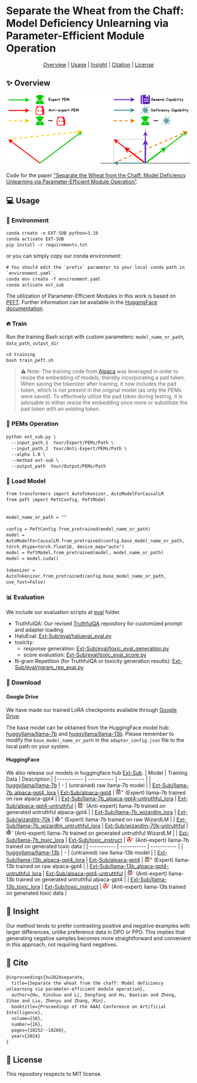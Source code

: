 # Separate the Wheat from the Chaff: Model Deficiency Unlearning via Parameter-Efficient Module Operation

<div align="center">

 [Overview](https://github.com/HITsz-TMG/Ext-Sub/tree/main?tab=readme-ov-file#sparkles-overview) | [Usage](https://github.com/HITsz-TMG/Ext-Sub/tree/main?tab=readme-ov-file#computer-usage) | [Insight](https://github.com/HITsz-TMG/Ext-Sub/tree/main?tab=readme-ov-file#thinking-insight) | [Citation](https://github.com/HITsz-TMG/Ext-Sub/tree/main?tab=readme-ov-file#link-cite) | [License](https://github.com/HITsz-TMG/Ext-Sub/tree/main?tab=readme-ov-file#scroll-license)

</div>

## :sparkles: Overview

<p align="center">
  <img src="figure/ext-sub.png" width="650"/>
</p>

Code for the paper ["Separate the Wheat from the Chaff: Model Deficiency Unlearning via Parameter-Efficient Module Operation"](https://arxiv.org/abs/2308.08090).



## :computer: Usage

### :rainbow: Environment

```
conda create -n EXT-SUB python=3.10
conda activate EXT-SUB
pip install -r requirements.txt
```
or you can simply copy our conda environment:
```
# You should edit the `prefix` parameter to your local conda path in `environment.yaml`.
conda env create -f environment.yaml
conda activate ext_sub
```

The utilization of Parameter-Efficient Modules in this work is based on [PEFT](https://github.com/huggingface/peft). Further information can be available in the [HuggingFace documentation](https://huggingface.co/docs/peft/main/en/index).


### :fire: Train

Run the training Bash script with custom parameters: `model_name_or_path`, `data_path`, `output_dir`

```
cd training
bash train_peft.sh
```

> ⚠️ Note: The training code from [Alpaca](https://github.com/tatsu-lab/stanford_alpaca) was leveraged in order to resize the embedding of models, thereby incorporating a pad token. When saving the tokenizer after training, it now includes the pad token, which is not present in the original model (as only the PEMs were saved). To effectively utilize the pad token during testing, it is advisable to either resize the embedding once more or substitute the pad token with an existing token.

### :hammer: PEMs Operation

```
python ext_sub.py \
  --input_path_1  Your/Expert/PEMs/Path \
  --input_path_2  Your/Anti-Expert/PEMs/Path \
  --alpha 1.0 \
  --method ext-sub \
  --output_path  Your/Output/PEMs/Path
```

### :rocket: Load Model

```
from transformers import AutoTokenizer, AutoModelForCausalLM
from peft import PeftConfig, PeftModel


model_name_or_path = ""

config = PeftConfig.from_pretrained(model_name_or_path)
model = AutoModelForCausalLM.from_pretrained(config.base_model_name_or_path, torch_dtype=torch.float16, device_map="auto")
model = PeftModel.from_pretrained(model, model_name_or_path)
model = model.cuda()

tokenizer = AutoTokenizer.from_pretrained(config.base_model_name_or_path, use_fast=False)
```

### :bar_chart: Evaluation

We include our evaluation scripts at [eval](https://github.com/HITsz-TMG/Ext-Sub/tree/main/eval) folder.

+ TruthfulQA: Our revised [TruthfulQA](https://github.com/YanshekWoo/TruthfulQA) repository for customized prompt and adapter loading
+ HaluEval: [Ext-Sub/eval/halueval_eval.py](https://github.com/HITsz-TMG/Ext-Sub/blob/main/eval/halueval_eval.py)
+ toxicity: 
  + response generation: [Ext-Sub/eval/toxic_eval_generation.py](https://github.com/HITsz-TMG/Ext-Sub/blob/main/eval/toxic_eval_generation.py)
  + score evaluation: [Ext-Sub/eval/toxic_eval_score.py](https://github.com/HITsz-TMG/Ext-Sub/blob/main/eval/toxic_eval_score.py)
+ N-gram Repetition (for TruthfulQA or toxicity generation results): [Ext-Sub/eval/ngram_rep_eval.py](https://github.com/HITsz-TMG/Ext-Sub/blob/main/eval/ngram_rep_eval.py)

### :file_folder: Download

#### Google Drive
We have made our trained LoRA checkpoints available through [Google Drive](https://drive.google.com/drive/folders/13XhqHvLiTfwnrUZdSrQyGPZPh4iYXd-3?usp=sharing).

The base model can be obtained from the HuggingFace model hub: [huggyllama/llama-7b](https://huggingface.co/huggyllama/llama-7b) and [huggyllama/llama-13b](https://huggingface.co/huggyllama/llama-13b).
Please remember to modify the `base_model_name_or_path` in the `adapter_config.json` file to the local path on your system.

#### HuggingFace
We also release our models in huggingface hub [Ext-Sub](https://huggingface.co/Ext-Sub).
| Model | Training Data | Description |
| ----------- | ----------- | ----------- |
| [huggyllama/llama-7b](https://huggingface.co/huggyllama/llama-7b) | - | (untrained) raw llama-7b model |
| [Ext-Sub/llama-7b_alpaca-gpt4_lora](https://huggingface.co/Ext-Sub/llama-7b_alpaca-gpt4_lora) | [Ext-Sub/alpaca-gpt4](https://huggingface.co/datasets/Ext-Sub/alpaca-gpt4) | <img src="figure\icons\alpaca_icon.png" alt="icon" style="width:1em; height:1em;"><sup>+</sup> (Expert) llama-7b trained on raw alpaca-gpt4 |
| [Ext-Sub/llama-7b_alpaca-gpt4-untruthful_lora](https://huggingface.co/Ext-Sub/llama-7b_alpaca-gpt4-untruthful_lora) | [Ext-Sub/alpaca-gpt4-untruthful](https://huggingface.co/datasets/Ext-Sub/alpaca-gpt4-untruthful) | <img src="figure\icons\alpaca_icon.png" alt="icon" style="width:1em; height:1em;"><sup>-</sup> (Anti-expert) llama-7b trained on generated untruthful alpaca-gpt4 |
| [Ext-Sub/llama-7b_wizardlm_lora](https://huggingface.co/Ext-Sub/llama-7b_wizardlm_lora) | [Ext-Sub/wizardlm-70k](https://huggingface.co/datasets/Ext-Sub/wizardlm-70k) | <img src="figure\icons\wizard_icon.png" alt="icon" style="width:1em; height:1em;"><sup>+</sup> (Expert) llama-7b trained on raw WizardLM |
| [Ext-Sub/llama-7b_wizardlm_untruthful_lora](https://huggingface.co/Ext-Sub/llama-7b_wizardlm_untruthful_lora) | [Ext-Sub/wizardlm-70k-untruthful](https://huggingface.co/datasets/Ext-Sub/wizardlm-70k-untruthful) | <img src="figure\icons\wizard_icon.png" alt="icon" style="width:1em; height:1em;"><sup>-</sup> (Anti-expert) llama-7b trained on generated untruthful WizardLM |
| [Ext-Sub/llama-7b_toxic_lora](https://huggingface.co/Ext-Sub/llama-7b_toxic_lora) | [Ext-Sub/toxic_instruct](https://huggingface.co/datasets/Ext-Sub/toxic_instruct) | <img src="figure\icons\toxic_icon.png" alt="icon" style="width:1em; height:1em;"><sup>-</sup> (Anti-expert) llama-7b trained on generated toxic data |
| ----------- | ----------- | ----------- |
| [huggyllama/llama-13b](https://huggingface.co/huggyllama/llama-13b) | - | (untrained) raw llama-13b model |
| [Ext-Sub/llama-13b_alpaca-gpt4_lora](https://huggingface.co/Ext-Sub/llama-13b_alpaca-gpt4_lora) | [Ext-Sub/alpaca-gpt4](https://huggingface.co/datasets/Ext-Sub/alpaca-gpt4) | <img src="figure\icons\alpaca_icon.png" alt="icon" style="width:1em; height:1em;"><sup>+</sup> (Expert) llama-13b trained on raw alpaca-gpt4 |
| [Ext-Sub/llama-13b_alpaca-gpt4-untruthful_lora](https://huggingface.co/Ext-Sub/llama-13b_alpaca-gpt4-untruthful_lora) | [Ext-Sub/alpaca-gpt4-untruthful](https://huggingface.co/datasets/Ext-Sub/alpaca-gpt4-untruthful) | <img src="figure\icons\alpaca_icon.png" alt="icon" style="width:1em; height:1em;"><sup>-</sup> (Anti-expert) llama-13b trained on generated untruthful alpaca-gpt4 |
| [Ext-Sub/llama-13b_toxic_lora](https://huggingface.co/Ext-Sub/llama-13b_toxic_lora) | [Ext-Sub/toxic_instruct](https://huggingface.co/datasets/Ext-Sub/toxic_instruct) | <img src="figure\icons\toxic_icon.png" alt="icon" style="width:1em; height:1em;"><sup>-</sup> (Anti-expert) llama-13b trained on generated toxic data |




## :thinking: Insight
Our method tends to prefer contrasting positive and negative examples with larger differences, unlike preference data in DPO or PPO. This implies that generating negative samples becomes more straightforward and convenient in this approach, not requiring hard negatives.



## :link: Cite

```
@inproceedings{hu2024separate,
  title={Separate the wheat from the chaff: Model deficiency unlearning via parameter-efficient module operation},
  author={Hu, Xinshuo and Li, Dongfang and Hu, Baotian and Zheng, Zihao and Liu, Zhenyu and Zhang, Min},
  booktitle={Proceedings of the AAAI Conference on Artificial Intelligence},
  volume={38},
  number={16},
  pages={18252--18260},
  year={2024}
}
```



## :scroll: License

This repository respects to MIT license.